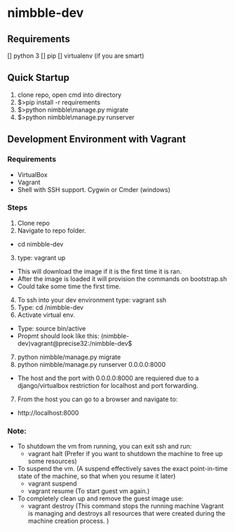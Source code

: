 # nimbble-dev

Requirements
------------
 [] python 3
 [] pip
 [] virtualenv (if you are smart)

Quick Startup
-------------
 1) clone repo, open cmd into directory
 2) $>pip install -r requirements
 3) $>python nimbble\manage.py migrate
 4) $>python nimbble\manage.py runserver

Development Environment with Vagrant
-----------------------------------

### Requirements

* VirtualBox
* Vagrant
* Shell with SSH support. Cygwin or Cmder (windows)

### Steps

1. Clone repo
2. Navigate to repo folder.
  * cd nimbble-dev
3. type: vagrant up
  * This will download the image if it is the first time it is ran.
  * After the image is loaded it will provision the commands on bootstrap.sh
  * Could take some time the first time.
4. To ssh into your dev environment type: vagrant ssh
5. Type: cd /nimbble-dev
6. Activate virtual env. 
  * Type: source bin/active
  * Propmt should look like this: (nimbble-dev)vagrant@precise32:/nimbble-dev$
7. python nimbble/manage.py migrate
8. python nimbble/manage.py runserver 0.0.0.0:8000
  * The host and the port with 0.0.0.0:8000 are requiered due to a django/virtualbox restriction for localhost and port forwarding.
7. From the host you can go to a browser and navigate to:
  * http://localhost:8000

### Note:

* To shutdown the vm from running, you can exit ssh and run:
  * vagrant halt (Prefer if you want to shutdown the machine to free up some resources)
* To suspend the vm. (A suspend effectively saves the exact point-in-time state of the machine, so that when you resume it later)
  * vagrant suspend
  * vagrant resume (To start guest vm again.)
* To completely clean up and remove the guest image use:
  * vagrant destroy (This command stops the running machine Vagrant is managing and destroys all resources that were created during the machine creation process. )






